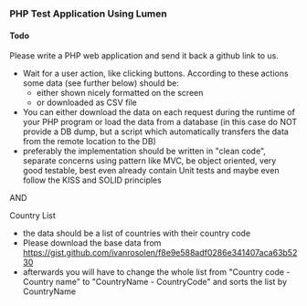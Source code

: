 ### PHP Test Application Using Lumen
#### Todo
Please write a PHP web application and send it back a github link to us.

- Wait for a user action, like clicking buttons. According to these actions some data (see further below) should be:
    - either shown nicely formatted on the screen
    - or downloaded as CSV file
- You can either download the data on each request during the runtime of your PHP program or load the data from a database (in this case do NOT provide a DB dump, but a script which automatically transfers the data from the remote location to the DB)
- preferably the implementation should be written in "clean code", separate concerns using pattern like MVC, be object oriented, very good testable, best even already contain Unit tests and maybe even follow the KISS and SOLID principles

AND

Country List
- the data should be a list of countries with their country code
- Please download the base data from https://gist.github.com/ivanrosolen/f8e9e588adf0286e341407aca63b5230
- afterwards you will have to change the whole list from "Country code - Country name" to "CountryName - CountryCode" and sorts the list by CountryName
